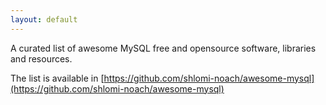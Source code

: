 ```yaml
---
layout: default
---
```



A curated list of awesome MySQL free and opensource software, libraries and resources.

The list is available in [https://github.com/shlomi-noach/awesome-mysql](https://github.com/shlomi-noach/awesome-mysql)
